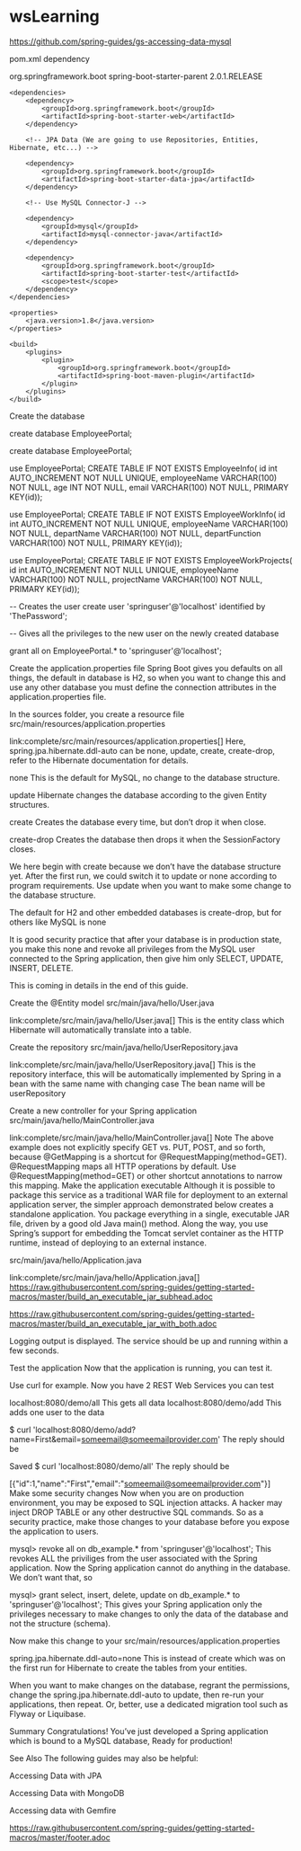 # wsLearning

https://github.com/spring-guides/gs-accessing-data-mysql


pom.xml dependency

<parent>
        <groupId>org.springframework.boot</groupId>
        <artifactId>spring-boot-starter-parent</artifactId>
        <version>2.0.1.RELEASE</version>
    </parent>

    <dependencies>
        <dependency>
            <groupId>org.springframework.boot</groupId>
            <artifactId>spring-boot-starter-web</artifactId>
        </dependency>

        <!-- JPA Data (We are going to use Repositories, Entities, Hibernate, etc...) -->

        <dependency>
            <groupId>org.springframework.boot</groupId>
            <artifactId>spring-boot-starter-data-jpa</artifactId>
        </dependency>

        <!-- Use MySQL Connector-J -->

        <dependency>
            <groupId>mysql</groupId>
            <artifactId>mysql-connector-java</artifactId>
        </dependency>

        <dependency>
            <groupId>org.springframework.boot</groupId>
            <artifactId>spring-boot-starter-test</artifactId>
            <scope>test</scope>
        </dependency>
    </dependencies>

    <properties>
        <java.version>1.8</java.version>
    </properties>

    <build>
        <plugins>
            <plugin>
                <groupId>org.springframework.boot</groupId>
                <artifactId>spring-boot-maven-plugin</artifactId>
            </plugin>
        </plugins>
    </build>

Create the database

create database EmployeePortal;


create database EmployeePortal;

use EmployeePortal;
CREATE TABLE IF NOT EXISTS EmployeeInfo(
 id int AUTO_INCREMENT NOT NULL UNIQUE,
 employeeName VARCHAR(100) NOT NULL,
 age INT NOT NULL,
 email VARCHAR(100) NOT NULL,
 PRIMARY KEY(id));

use EmployeePortal;
CREATE TABLE IF NOT EXISTS EmployeeWorkInfo(
 id int AUTO_INCREMENT NOT NULL UNIQUE,
 employeeName VARCHAR(100) NOT NULL,
 departName VARCHAR(100) NOT NULL,
 departFunction VARCHAR(100) NOT NULL,
 PRIMARY KEY(id));

use EmployeePortal;
CREATE TABLE IF NOT EXISTS EmployeeWorkProjects(
 id int AUTO_INCREMENT NOT NULL UNIQUE,
 employeeName VARCHAR(100) NOT NULL,
 projectName VARCHAR(100) NOT NULL,
 PRIMARY KEY(id));




 -- Creates the user
create user 'springuser'@'localhost' identified by 'ThePassword';

-- Gives all the privileges to the new user on the newly created database

grant all on EmployeePortal.* to 'springuser'@'localhost';


Create the application.properties file
Spring Boot gives you defaults on all things, the default in database is H2, so when you want to change this and use any other database you must define the connection attributes in the application.properties file.

In the sources folder, you create a resource file src/main/resources/application.properties

link:complete/src/main/resources/application.properties[]
Here, spring.jpa.hibernate.ddl-auto can be none, update, create, create-drop, refer to the Hibernate documentation for details.

none This is the default for MySQL, no change to the database structure.

update Hibernate changes the database according to the given Entity structures.

create Creates the database every time, but don’t drop it when close.

create-drop Creates the database then drops it when the SessionFactory closes.

We here begin with create because we don’t have the database structure yet. After the first run, we could switch it to update or none according to program requirements. Use update when you want to make some change to the database structure.

The default for H2 and other embedded databases is create-drop, but for others like MySQL is none

It is good security practice that after your database is in production state, you make this none and revoke all privileges from the MySQL user connected to the Spring application, then give him only SELECT, UPDATE, INSERT, DELETE.

This is coming in details in the end of this guide.

Create the @Entity model
src/main/java/hello/User.java

link:complete/src/main/java/hello/User.java[]
This is the entity class which Hibernate will automatically translate into a table.

Create the repository
src/main/java/hello/UserRepository.java

link:complete/src/main/java/hello/UserRepository.java[]
This is the repository interface, this will be automatically implemented by Spring in a bean with the same name with changing case The bean name will be userRepository

Create a new controller for your Spring application
src/main/java/hello/MainController.java

link:complete/src/main/java/hello/MainController.java[]
Note
The above example does not explicitly specify GET vs. PUT, POST, and so forth, because @GetMapping is a shortcut for @RequestMapping(method=GET). @RequestMapping maps all HTTP operations by default. Use @RequestMapping(method=GET) or other shortcut annotations to narrow this mapping.
Make the application executable
Although it is possible to package this service as a traditional WAR file for deployment to an external application server, the simpler approach demonstrated below creates a standalone application. You package everything in a single, executable JAR file, driven by a good old Java main() method. Along the way, you use Spring’s support for embedding the Tomcat servlet container as the HTTP runtime, instead of deploying to an external instance.

src/main/java/hello/Application.java

link:complete/src/main/java/hello/Application.java[]
https://raw.githubusercontent.com/spring-guides/getting-started-macros/master/build_an_executable_jar_subhead.adoc

https://raw.githubusercontent.com/spring-guides/getting-started-macros/master/build_an_executable_jar_with_both.adoc

Logging output is displayed. The service should be up and running within a few seconds.

Test the application
Now that the application is running, you can test it.

Use curl for example. Now you have 2 REST Web Services you can test

localhost:8080/demo/all This gets all data localhost:8080/demo/add This adds one user to the data

$ curl 'localhost:8080/demo/add?name=First&email=someemail@someemailprovider.com'
The reply should be

Saved
$ curl 'localhost:8080/demo/all'
The reply should be

[{"id":1,"name":"First","email":"someemail@someemailprovider.com"}]
Make some security changes
Now when you are on production environment, you may be exposed to SQL injection attacks. A hacker may inject DROP TABLE or any other destructive SQL commands. So as a security practice, make those changes to your database before you expose the application to users.

mysql> revoke all on db_example.* from 'springuser'@'localhost';
This revokes ALL the priviliges from the user associated with the Spring application. Now the Spring application cannot do anything in the database. We don’t want that, so

mysql> grant select, insert, delete, update on db_example.* to 'springuser'@'localhost';
This gives your Spring application only the privileges necessary to make changes to only the data of the database and not the structure (schema).

Now make this change to your src/main/resources/application.properties

spring.jpa.hibernate.ddl-auto=none
This is instead of create which was on the first run for Hibernate to create the tables from your entities.

When you want to make changes on the database, regrant the permissions, change the spring.jpa.hibernate.ddl-auto to update, then re-run your applications, then repeat. Or, better, use a dedicated migration tool such as Flyway or Liquibase.

Summary
Congratulations! You’ve just developed a Spring application which is bound to a MySQL database, Ready for production!

See Also
The following guides may also be helpful:

Accessing Data with JPA

Accessing Data with MongoDB

Accessing data with Gemfire

https://raw.githubusercontent.com/spring-guides/getting-started-macros/master/footer.adoc